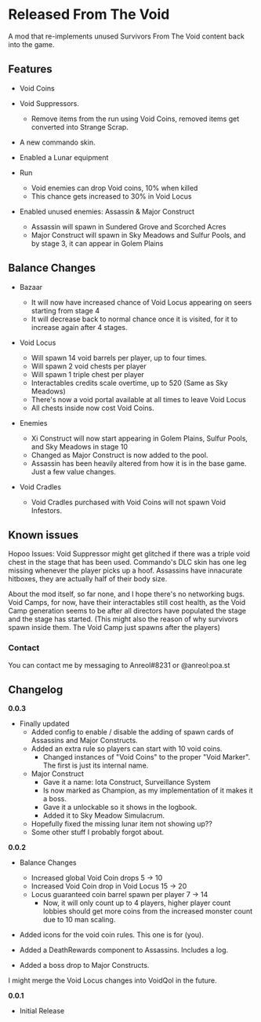 # Released From The Void

A mod that re-implements unused Survivors From The Void content back into the game.

## Features
- Void Coins
- Void Suppressors.
	- Remove items from the run using Void Coins, removed items get converted into Strange Scrap.
	
- A new commando skin.
- Enabled a Lunar equipment
- Run
	- Void enemies can drop Void coins, 10% when killed
	- This chance gets increased to 30% in Void Locus

- Enabled unused enemies: Assassin & Major Construct
	- Assassin will spawn in Sundered Grove and Scorched Acres
	- Major Construct will spawn in Sky Meadows and Sulfur Pools, and by stage 3, it can appear in Golem Plains
	
## Balance Changes
- Bazaar
	- It will now have increased chance of Void Locus appearing on seers starting from stage 4
	- It will decrease back to normal chance once it is visited, for it to increase again after 4 stages.

- Void Locus
	- Will spawn 14 void barrels per player, up to four times.
	- Will spawn 2 void chests per player
	- Will spawn 1 triple chest per player
	- Interactables credits scale overtime, up to 520 (Same as Sky Meadows)
	- There's now a void portal available at all times to leave Void Locus
	- All chests inside now cost Void Coins.

- Enemies
	- Xi Construct will now start appearing in Golem Plains, Sulfur Pools, and Sky Meadows in stage 10
	- Changed as Major Construct is now added to the pool.
	- Assassin has been heavily altered from how it is in the base game. Just a few value changes.
	
- Void Cradles
	- Void Cradles purchased with Void Coins will not spawn Void Infestors.

## Known issues
Hopoo Issues:
Void Suppressor might get glitched if there was a triple void chest in the stage that has been used.
Commando's DLC skin has one leg missing whenever the player picks up a hoof.
Assassins have innacurate hitboxes, they are actually half of their body size.

About the mod itself, so far none, and I hope there's no networking bugs.
Void Camps, for now, have their interactables still cost health, as the Void Camp generation seems to be after all directors have populated the stage and the stage has started. (This might also the reason of why survivors spawn inside them. The Void Camp just spawns after the players)

### Contact
You can contact me by messaging to Anreol#8231 or @anreol:poa.st

## Changelog
**0.0.3**
- Finally updated
	- Added config to enable / disable the adding of spawn cards of Assassins and Major Constructs.
	- Added an extra rule so players can start with 10 void coins.
		- Changed instances of "Void Coins" to the proper "Void Marker". The first is just its internal name.
	- Major Construct
		- Gave it a name: Iota Construct, Surveillance System
		- Is now marked as Champion, as my implementation of it makes it a boss.
		- Gave it a unlockable so it shows in the logbook.
		- Added it to Sky Meadow Simulacrum.
	- Hopefully fixed the missing lunar item not showing up??
	- Some other stuff I probably forgot about.

**0.0.2**
- Balance Changes
	- Increased global Void Coin drops 5 -> 10
	- Increased Void Coin drop in Void Locus 15 -> 20
	- Locus guaranteed coin barrel spawn per player 7 -> 14
		- Now, it will only count up to 4 players, higher player count lobbies should get more coins from the increased monster count due to 10 man scaling.
		
- Added icons for the void coin rules. This one is for (you).
- Added a DeathRewards component to Assassins. Includes a log.
- Added a boss drop to Major Constructs.

I might merge the Void Locus changes into VoidQol in the future.

**0.0.1**
* Initial Release